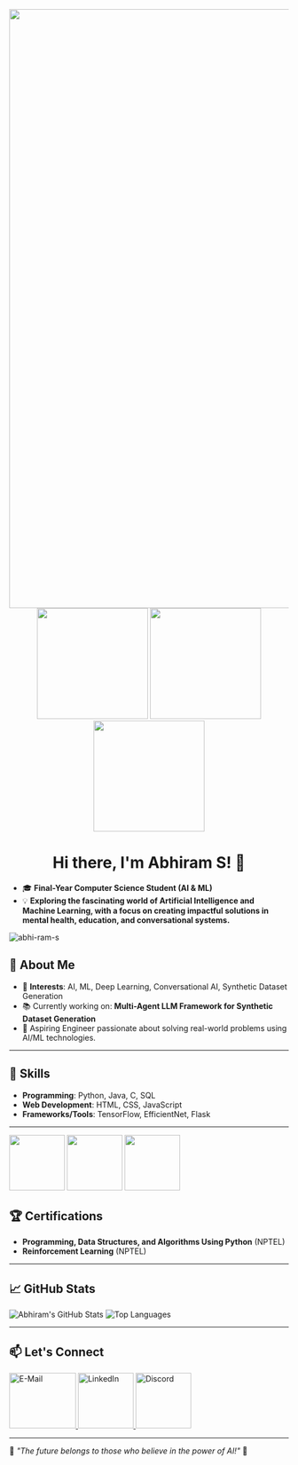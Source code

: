 <img align="centre" src="https://user-images.githubusercontent.com/74038190/212750155-3ceddfbd-19d3-40a3-87af-8d329c8323c4.gif" width="1080" />
<div align="center">
  
  <img src="https://user-images.githubusercontent.com/74038190/213866269-5d00981c-7c98-46d7-8a8e-16f462f15227.gif" width="200" />
  <img src="https://user-images.githubusercontent.com/74038190/213866269-5d00981c-7c98-46d7-8a8e-16f462f15227.gif" width="200" />
  <img src="https://user-images.githubusercontent.com/74038190/213866269-5d00981c-7c98-46d7-8a8e-16f462f15227.gif" width="200" />
</div>

<div>
  <h1 align="center"> Hi there, I'm Abhiram S! 👋</h1>
  
  <ul>
    <li>🎓 <b>Final-Year Computer Science Student (AI & ML)</b></li>
    <li>💡 <b>Exploring the fascinating world of Artificial Intelligence and Machine Learning, with a focus on creating impactful solutions in mental health, education, and conversational systems.</b></li>
  </ul>
</div>



<p align="left"> <img src="https://komarev.com/ghpvc/?username=abhi-ram-s&label=Profile%20views&color=0e75b6&style=flat" alt="abhi-ram-s " /> </p>

## 🌟 About Me  
- 🧠 **Interests**: AI, ML, Deep Learning, Conversational AI, Synthetic Dataset Generation  
- 📚 Currently working on: **Multi-Agent LLM Framework for Synthetic Dataset Generation**  
- 🎯 Aspiring Engineer passionate about solving real-world problems using AI/ML technologies.  
---


## 🔧 Skills  
 
- **Programming**: Python, Java, C, SQL  
- **Web Development**: HTML, CSS, JavaScript  
- **Frameworks/Tools**: TensorFlow, EfficientNet, Flask
---
<div align="centre">
<img src="https://user-images.githubusercontent.com/74038190/212257465-7ce8d493-cac5-494e-982a-5a9deb852c4b.gif" width="100">
  <img src="https://user-images.githubusercontent.com/74038190/212257472-08e52665-c503-4bd9-aa20-f5a4dae769b5.gif" width="100">
  <img src="https://user-images.githubusercontent.com/74038190/212257468-1e9a91f1-b626-4baa-b15d-5c385dfa7ed2.gif" width="100">
</div>


## 🏆 Certifications  
- **Programming, Data Structures, and Algorithms Using Python** (NPTEL)  
- **Reinforcement Learning** (NPTEL)  

---


## 📈 GitHub Stats  
<div>
  <p align="left">
    <img src="https://github-readme-stats.vercel.app/api?username=abhi-ram-s&show_icons=true&theme=radical" alt="Abhiram's GitHub Stats" />
    <img src="https://github-readme-stats.vercel.app/api/top-langs/?username=abhi-ram-s&layout=compact&theme=radical" alt="Top Languages" />
  </p>  
</div>


---
## 📫 Let's Connect  
   
  <a href="https://mail.google.com/mail/?view=cm&fs=1&to=abhiramais2002@gmail.com" target="_blank">
  <img src="https://user-images.githubusercontent.com/74038190/216122065-2f028bae-25d6-4a3c-bc9f-175394ed5011.png" alt="E-Mail" width="120" height="100" />
   </a>
   
  <a href="https://linkedin.com/in/abhiram-s23" target="_blank">
    <img src="https://user-images.githubusercontent.com/74038190/235294012-0a55e343-37ad-4b0f-924f-c8431d9d2483.gif" alt="LinkedIn" width="100" height="100" />
  </a>  
  
  <a href="https://discordapp.com/users/962567135383658606" target="_blank">
    <img src="https://user-images.githubusercontent.com/74038190/235294015-47144047-25ab-417c-af1b-6746820a20ff.gif" alt="Discord" width="100" height="100" />
  </a> </div>
  




---

🌟 *"The future belongs to those who believe in the power of AI!"* 🚀  
